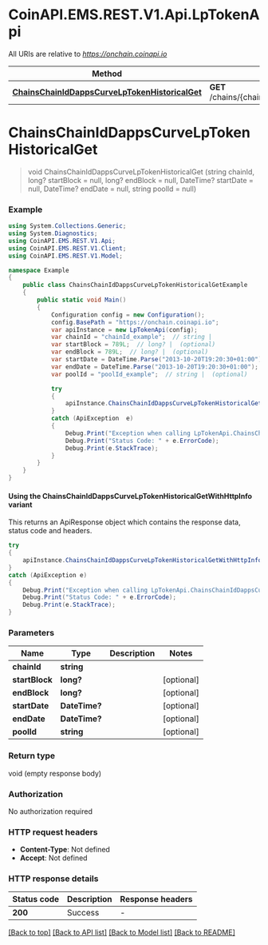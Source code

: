 # CoinAPI.EMS.REST.V1.Api.LpTokenApi

All URIs are relative to *https://onchain.coinapi.io*

| Method | HTTP request | Description |
|--------|--------------|-------------|
| [**ChainsChainIdDappsCurveLpTokenHistoricalGet**](LpTokenApi.md#chainschainiddappscurvelptokenhistoricalget) | **GET** /chains/{chain_id}/dapps/curve/lpToken/historical |  |

<a name="chainschainiddappscurvelptokenhistoricalget"></a>
# **ChainsChainIdDappsCurveLpTokenHistoricalGet**
> void ChainsChainIdDappsCurveLpTokenHistoricalGet (string chainId, long? startBlock = null, long? endBlock = null, DateTime? startDate = null, DateTime? endDate = null, string poolId = null)



### Example
```csharp
using System.Collections.Generic;
using System.Diagnostics;
using CoinAPI.EMS.REST.V1.Api;
using CoinAPI.EMS.REST.V1.Client;
using CoinAPI.EMS.REST.V1.Model;

namespace Example
{
    public class ChainsChainIdDappsCurveLpTokenHistoricalGetExample
    {
        public static void Main()
        {
            Configuration config = new Configuration();
            config.BasePath = "https://onchain.coinapi.io";
            var apiInstance = new LpTokenApi(config);
            var chainId = "chainId_example";  // string | 
            var startBlock = 789L;  // long? |  (optional) 
            var endBlock = 789L;  // long? |  (optional) 
            var startDate = DateTime.Parse("2013-10-20T19:20:30+01:00");  // DateTime? |  (optional) 
            var endDate = DateTime.Parse("2013-10-20T19:20:30+01:00");  // DateTime? |  (optional) 
            var poolId = "poolId_example";  // string |  (optional) 

            try
            {
                apiInstance.ChainsChainIdDappsCurveLpTokenHistoricalGet(chainId, startBlock, endBlock, startDate, endDate, poolId);
            }
            catch (ApiException  e)
            {
                Debug.Print("Exception when calling LpTokenApi.ChainsChainIdDappsCurveLpTokenHistoricalGet: " + e.Message);
                Debug.Print("Status Code: " + e.ErrorCode);
                Debug.Print(e.StackTrace);
            }
        }
    }
}
```

#### Using the ChainsChainIdDappsCurveLpTokenHistoricalGetWithHttpInfo variant
This returns an ApiResponse object which contains the response data, status code and headers.

```csharp
try
{
    apiInstance.ChainsChainIdDappsCurveLpTokenHistoricalGetWithHttpInfo(chainId, startBlock, endBlock, startDate, endDate, poolId);
}
catch (ApiException e)
{
    Debug.Print("Exception when calling LpTokenApi.ChainsChainIdDappsCurveLpTokenHistoricalGetWithHttpInfo: " + e.Message);
    Debug.Print("Status Code: " + e.ErrorCode);
    Debug.Print(e.StackTrace);
}
```

### Parameters

| Name | Type | Description | Notes |
|------|------|-------------|-------|
| **chainId** | **string** |  |  |
| **startBlock** | **long?** |  | [optional]  |
| **endBlock** | **long?** |  | [optional]  |
| **startDate** | **DateTime?** |  | [optional]  |
| **endDate** | **DateTime?** |  | [optional]  |
| **poolId** | **string** |  | [optional]  |

### Return type

void (empty response body)

### Authorization

No authorization required

### HTTP request headers

 - **Content-Type**: Not defined
 - **Accept**: Not defined


### HTTP response details
| Status code | Description | Response headers |
|-------------|-------------|------------------|
| **200** | Success |  -  |

[[Back to top]](#) [[Back to API list]](../README.md#documentation-for-api-endpoints) [[Back to Model list]](../README.md#documentation-for-models) [[Back to README]](../README.md)

